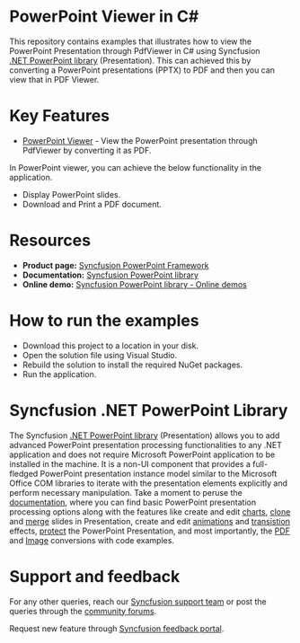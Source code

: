 # PowerPoint Viewer in C#

This repository contains examples that illustrates how to view the PowerPoint Presentation through PdfViewer in C# using Syncfusion [.NET&nbsp;PowerPoint library](https://www.syncfusion.com/document-processing/powerpoint-framework/net/powerpoint-library) (Presentation). This can achieved this by converting a PowerPoint presentations (PPTX) to PDF and then you can view that in PDF Viewer.

# Key Features

-	[PowerPoint Viewer](PowerPointViewer/) - View the PowerPoint presentation through PdfViewer by converting it as PDF.

In PowerPoint viewer, you can achieve the below functionality in the application.
-	Display PowerPoint slides.
-	Download and Print a PDF document.


# Resources

- **Product page:** [Syncfusion PowerPoint Framework](https://www.syncfusion.com/document-processing/powerpoint-framework/net)
- **Documentation:** [Syncfusion PowerPoint library](https://help.syncfusion.com/file-formats/presentation/presentation-to-pdf)
- **Online demo:** [Syncfusion PowerPoint library - Online demos](https://ej2.syncfusion.com/aspnetcore/PowerPoint/PowerPointViewer#/fluent)

# How to run the examples

-	Download this project to a location in your disk.
-	Open the solution file using Visual Studio.
-	Rebuild the solution to install the required NuGet packages.
-	Run the application.

# Syncfusion .NET PowerPoint Library
The Syncfusion [.NET PowerPoint library](https://www.syncfusion.com/document-processing/powerpoint-framework/net/powerpoint-library) (Presentation) allows you to add advanced PowerPoint presentation processing functionalities to any .NET application and does not require Microsoft PowerPoint application to be installed in the machine. It is a non-UI component that provides a full-fledged PowerPoint presentation instance model similar to the Microsoft Office COM libraries to iterate with the presentation elements explicitly and perform necessary manipulation. Take a moment to peruse the [documentation](https://help.syncfusion.com/file-formats/presentation/getting-started), where you can find basic PowerPoint presentation processing options along with the features like create and edit [charts](https://help.syncfusion.com/file-formats/presentation/working-with-charts), [clone](https://help.syncfusion.com/file-formats/presentation/working-with-slide#cloning-slide) and [merge](https://help.syncfusion.com/file-formats/presentation/working-with-slide#merging-slide) slides in Presentation, create and edit [animations](https://help.syncfusion.com/file-formats/presentation/working-with-animation#edit-existing-animation-effect) and [transistion](https://help.syncfusion.com/file-formats/presentation/create-edit-slide-transitions-in-powerpoint-presentation-slides-cs-vb-net#modify-a-transition-effect-applied-to-a-powerpoint-slide) effects, [protect](https://help.syncfusion.com/file-formats/presentation/security) the PowerPoint Presentation, and most importantly, the [PDF](https://help.syncfusion.com/file-formats/presentation/presentation-to-pdf) and [Image](https://help.syncfusion.com/file-formats/presentation/presentation-to-image) conversions with code examples.

# Support and feedback
For any other queries, reach our [Syncfusion support team](https://support.syncfusion.com/) or post the queries through the [community forums](https://www.syncfusion.com/forums).

Request new feature through [Syncfusion feedback portal](https://www.syncfusion.com/feedback).


